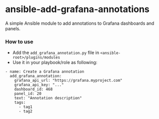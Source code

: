 # ansible-add-grafana-annotations

A simple Ansible module to add annotations to Grafana dashboards and panels.

### How to use

- Add the `add_grafana_annotation.py` file in `<ansible-root>/plugins/modules`
- Use it in your playbook/role as following:
```
- name: Create a Grafana annotation
  add_grafana_annotation:
    grafana_api_url: "https://grafana.myproject.com"
    grafana_api_key: "..."
    dashboard_id: 468
    panel_id: 20
    text: "Annotation description"
    tags:
      - tag1
      - tag2
```